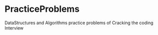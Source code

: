 # PracticeProblems
DataStructures and Algorithms practice problems of Cracking the coding Interview
